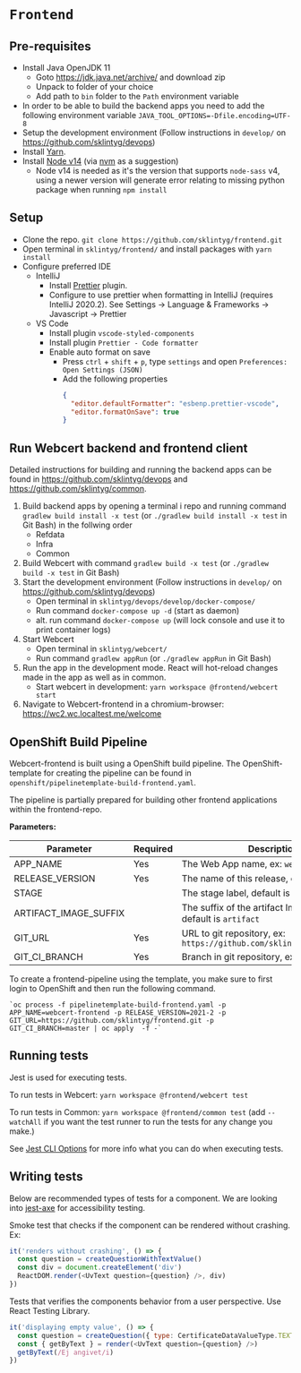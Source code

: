 # `Frontend`

## Pre-requisites

- Install Java OpenJDK 11
  - Goto https://jdk.java.net/archive/ and download zip
  - Unpack to folder of your choice
  - Add path to `bin` folder to the `Path` environment variable
- In order to be able to build the backend apps you need to add the following environment variable
  `JAVA_TOOL_OPTIONS=-Dfile.encoding=UTF-8`
- Setup the development environment (Follow instructions in `develop/` on https://github.com/sklintyg/devops)
- Install [Yarn](https://classic.yarnpkg.com/en/docs/install).
- Install [Node v14](https://nodejs.org/en/download/releases/) (via [nvm](https://github.com/nvm-sh/nvm) as a suggestion)
  - Node v14 is needed as it's the version that supports `node-sass` v4, using a newer version will generate error relating to missing python package when running `npm install`

## Setup

- Clone the repo. `git clone https://github.com/sklintyg/frontend.git`
- Open terminal in `sklintyg/frontend/` and install packages with `yarn install`
- Configure preferred IDE
  - IntelliJ
    - Install [Prettier](https://plugins.jetbrains.com/plugin/10456-prettier/) plugin.
    - Configure to use prettier when formatting in IntelliJ (requires IntelliJ 2020.2). See Settings -> Language & Frameworks -> Javascript -> Prettier
  - VS Code
    - Install plugin `vscode-styled-components`
    - Install plugin `Prettier - Code formatter`
    - Enable auto format on save
      - Press `ctrl` + `shift` + `p`, type `settings` and open `Preferences: Open Settings (JSON)`
      - Add the following properties
        ```json
        {
          "editor.defaultFormatter": "esbenp.prettier-vscode",
          "editor.formatOnSave": true
        }
        ```

## Run Webcert backend and frontend client

Detailed instructions for building and running the backend apps can be found in https://github.com/sklintyg/devops and https://github.com/sklintyg/common.

1. Build backend apps by opening a terminal i repo and running command `gradlew build install -x test` (or `./gradlew build install -x test` in Git Bash) in the follwing order
   - Refdata
   - Infra
   - Common
2. Build Webcert with command `gradlew build -x test` (or `./gradlew build -x test` in Git Bash)
3. Start the development environment (Follow instructions in `develop/` on https://github.com/sklintyg/devops)
   - Open terminal in `sklintyg/devops/develop/docker-compose/`
   - Run command `docker-compose up -d` (start as daemon)
   - alt. run command `docker-compose up` (will lock console and use it to print container logs)
4. Start Webcert
   - Open terminal in `sklintyg/webcert/`
   - Run command `gradlew appRun` (or `./gradlew appRun` in Git Bash)
5. Run the app in the development mode. React will hot-reload changes made in the app as well as in common.
   - Start webcert in development: `yarn workspace @frontend/webcert start`
6. Navigate to Webcert-frontend in a chromium-browser: https://wc2.wc.localtest.me/welcome

## OpenShift Build Pipeline

Webcert-frontend is built using a OpenShift build pipeline. The OpenShift-template for creating the pipeline can be found in `openshift/pipelinetemplate-build-frontend.yaml`.

The pipeline is partially prepared for building other frontend applications within the frontend-repo.

**Parameters:**

| Parameter             | Required | Description                                                           |
| --------------------- | -------- | --------------------------------------------------------------------- |
| APP_NAME              | Yes      | The Web App name, ex: `webcert-frontend`                              |
| RELEASE_VERSION       | Yes      | The name of this release, ex: `2021-2`                                |
| STAGE                 |          | The stage label, default is `test`                                    |
| ARTIFACT_IMAGE_SUFFIX |          | The suffix of the artifact ImageStream, default is `artifact`         |
| GIT_URL               | Yes      | URL to git repository, ex: `https://github.com/sklintyg/frontend.git` |
| GIT_CI_BRANCH         | Yes      | Branch in git repository, ex: `master`                                |

To create a frontend-pipeline using the template, you make sure to first login to OpenShift and then run the following command.

```
`oc process -f pipelinetemplate-build-frontend.yaml -p APP_NAME=webcert-frontend -p RELEASE_VERSION=2021-2 -p GIT_URL=https://github.com/sklintyg/frontend.git -p GIT_CI_BRANCH=master | oc apply  -f -`
```

## Running tests

Jest is used for executing tests.

To run tests in Webcert: `yarn workspace @frontend/webcert test`

To run tests in Common: `yarn workspace @frontend/common test` (add `--watchAll` if you want the test runner to run the tests for any change you make.)

See [Jest CLI Options](https://jestjs.io/docs/en/cli) for more info what you can do when executing tests.

## Writing tests

Below are recommended types of tests for a component. We are looking into [jest-axe](https://www.npmjs.com/package/jest-axe) for accessibility testing.

Smoke test that checks if the component can be rendered without crashing. Ex:

```javascript
it('renders without crashing', () => {
  const question = createQuestionWithTextValue()
  const div = document.createElement('div')
  ReactDOM.render(<UvText question={question} />, div)
})
```

Tests that verifies the components behavior from a user perspective. Use React Testing Library.

```javascript
it('displaying empty value', () => {
  const question = createQuestion({ type: CertificateDataValueType.TEXT })
  const { getByText } = render(<UvText question={question} />)
  getByText(/Ej angivet/i)
})
```
